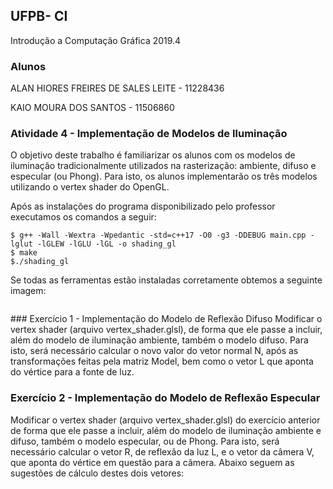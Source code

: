 ## UFPB- CI
Introdução a Computação Gráfica 2019.4

### Alunos
ALAN HIORES FREIRES DE SALES LEITE - 11228436

KAIO MOURA DOS SANTOS - 11506860

### Atividade 4 - Implementação de Modelos de Iluminação

O objetivo deste trabalho é familiarizar os alunos com os modelos de iluminação tradicionalmente
utilizados na rasterização: ambiente, difuso e especular (ou Phong). Para isto, os alunos implementarão
os três modelos utilizando o vertex shader do OpenGL.

Após as instalações do programa disponibilizado pelo professor executamos os comandos a seguir: 

````
$ g++ -Wall -Wextra -Wpedantic -std=c++17 -O0 -g3 -DDEBUG main.cpp -lglut -lGLEW -lGLU -lGL -o shading_gl
$ make
$./shading_gl

````
Se todas as ferramentas estão instaladas corretamente obtemos a seguinte imagem:


<p align="center">
  <img src=     >
<p align="center">  <p align="center">
</p> 
### Exercício 1 - Implementação do Modelo de Reflexão Difuso
Modificar o vertex shader (arquivo vertex_shader.glsl), de forma que ele passe a incluir, além do modelo de iluminação ambiente, também o modelo difuso. Para isto, será necessário calcular o novo valor do vetor normal N, após as transformações feitas pela matriz Model, bem como o vetor L que aponta do vértice para a fonte de luz. 


### Exercício 2 - Implementação do Modelo de Reflexão Especular

Modificar o vertex shader (arquivo vertex_shader.glsl) do exercício anterior de forma que ele passe
a incluir, além do modelo de iluminação ambiente e difuso, também o modelo especular, ou de Phong.
Para isto, será necessário calcular o vetor R, de reflexão da luz L, e o vetor da câmera V, que aponta
do vértice em questão para a câmera. Abaixo seguem as sugestões de cálculo destes dois vetores:
